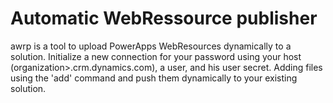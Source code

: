 # Automatic WebRessource publisher

awrp is a tool to upload PowerApps WebResources dynamically to a solution.
Initialize a new connection for your password using your host (organization>.crm.dynamics.com), a user, and his user secret.
Adding files using the 'add' command and push them dynamically to your existing solution.
